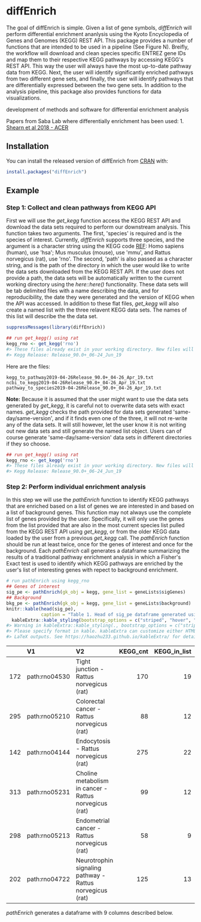 
<!-- README.md is generated from README.Rmd. Please edit that file -->
diffEnrich
==========

The goal of diffEnrich is simple. Given a list of gene symbols, *diffEnrich* will perform differential enrichment ananlysis using the Kyoto Encyclopedia of Genes and Genomes (KEGG) REST API. This package provides a number of functions that are intended to be used in a pipeline (See Figure N). Breifly, the workflow will download and clean species specific ENTREZ gene IDs and map them to their respective KEGG pathways by accessing KEGG's REST API. This way the user will always have the most up-to-date pathway data from KEGG. Next, the user will identify significantly enriched pathways from two different gene sets, and finally, the user will identify pathways that are differentially expressed between the two gene sets. In addition to the analysis pipeline, this package also provides functions for data visualizations.

development of methods and software for differential enrichment analysis

Papers from Saba Lab where differentially enrichment has been used: 1. [Shearn et al 2018 - ACER](https://onlinelibrary.wiley.com/doi/full/10.1111/acer.13766)

Installation
------------

You can install the released version of diffEnrich from [CRAN](https://CRAN.R-project.org) with:

``` r
install.packages("diffEnrich")
```

Example
-------

### Step 1: Collect and clean pathways from KEGG API

First we will use the *get\_kegg* function access the KEGG REST API and download the data sets required to perform our downstream analysis. This function takes two arguments. The first, 'species' is required and is the species of interest. Currently, *diffEnrich* supports three species, and the argument is a character string using the KEGG code [REF](https://www.pnas.org/content/suppl/2008/09/11/0806162105.DCSupplemental/ST1_PDF.pdf): Homo sapiens (human), use 'hsa'; Mus musculus (mouse), use 'mmu', and Rattus norvegicus (rat), use 'rno'. The second, 'path' is also passed as a character string, and is the path of the directory in which the user would like to write the data sets downloaded from the KEGG REST API. If the user does not provide a path, the data sets will be automatically written to the current working directory using the *here::here()* functionality. These data sets will be tab delimited files with a name describing the data, and for reproducibility, the date they were generated and the version of KEGG when the API was accessed. In addition to these flat files, *get\_kegg* will also create a named list with the three relavent KEGG data sets. The names of this list will describe the the data set.

``` r
suppressMessages(library(diffEnrich))

## run get_kegg() using rat
kegg_rno <- get_kegg('rno')
#> These files already exist in your working directory. New files will not be generated.
#> Kegg Release: Release_90.0+_06-24_Jun_19
```

Here are the files:

    kegg_to_pathway2019-04-26Release_90.0+_04-26_Apr_19.txt
    ncbi_to_kegg2019-04-26Release_90.0+_04-26_Apr_19.txt
    pathway_to_species2019-04-26Release_90.0+_04-26_Apr_19.txt

**Note:** Because it is assumed that the user might want to use the data sets generated by *get\_kegg*, it is careful not to overwrite data sets with exact names. *get\_kegg* checks the path provided for data sets generated 'same-day/same-version', and if it finds even one of the three, it will not re-write any of the data sets. It will still however, let the user know it is not writing out new data sets and still generate the named list object. Users can of course generate 'same-day/same-version' data sets in different directories if they so choose.

``` r
## run get_kegg() using rat
kegg_rno <- get_kegg('rno')
#> These files already exist in your working directory. New files will not be generated.
#> Kegg Release: Release_90.0+_06-24_Jun_19
```

### Step 2: Perform individual enrichment analysis

In this step we will use the *pathEnrich* function to identify KEGG pathways that are enriched based on a list of genes we are interested in and based on a list of background genes. This function may not always use the complete list of genes provided by the user. Specifically, it will only use the genes from the list provided that are also in the most current species list pulled from the KEGG REST API using *get\_kegg*, or from the older KEGG data loaded by the user from a previous *get\_kegg* call. The *pathEnrich* function should be run at least twice, once for the genes of interest and once for the background. Each *pathEnrich* call generates a dataframe summarizing the results of a traditional pathway enrichment analysis in which a Fisher's Exact test is used to identify which KEGG pathways are enriched by the user's list of interesting genes with repect to background enrichment.

``` r
# run pathEnrich using kegg_rno
## Genes of interest
sig_pe <- pathEnrich(gk_obj = kegg, gene_list = geneLists$sigGenes)
## Background
bkg_pe <- pathEnrich(gk_obj = kegg, gene_list = geneLists$background)
knitr::kable(head(sig_pe),
             caption = "Table 1. Head of sig_pe dataframe generated using pathEnrich") %>%
  kableExtra::kable_styling(bootstrap_options = c("striped", "hover", "condensed"), full_width = T)
#> Warning in kableExtra::kable_styling(., bootstrap_options = c("striped", :
#> Please specify format in kable. kableExtra can customize either HTML or
#> LaTeX outputs. See https://haozhu233.github.io/kableExtra/ for details.
```

|     | V1            | V2                                                       |  KEGG\_cnt|  KEGG\_in\_list|  numTested|  numSig|  expected|  enrich\_p|        fdr|
|-----|:--------------|:---------------------------------------------------------|----------:|---------------:|----------:|-------:|---------:|----------:|----------:|
| 172 | path:rno04530 | Tight junction - Rattus norvegicus (rat)                 |        170|              19|       8834|     293|  5.638442|  0.0000025|  0.0008089|
| 295 | path:rno05210 | Colorectal cancer - Rattus norvegicus (rat)              |         88|              12|       8834|     293|  2.918723|  0.0000277|  0.0045087|
| 142 | path:rno04144 | Endocytosis - Rattus norvegicus (rat)                    |        275|              22|       8834|     293|  9.121010|  0.0000739|  0.0067965|
| 313 | path:rno05231 | Choline metabolism in cancer - Rattus norvegicus (rat)   |         99|              12|       8834|     293|  3.283564|  0.0000892|  0.0067965|
| 298 | path:rno05213 | Endometrial cancer - Rattus norvegicus (rat)             |         58|               9|       8834|     293|  1.923704|  0.0001042|  0.0067965|
| 202 | path:rno04722 | Neurotrophin signaling pathway - Rattus norvegicus (rat) |        125|              13|       8834|     293|  4.145913|  0.0002152|  0.0116927|

*pathEnrich* generates a dataframe with 9 columns described below.
